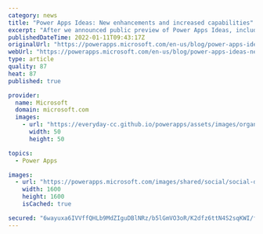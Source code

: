 ```yaml
---
category: news
title: "Power Apps Ideas: New enhancements and increased capabilities"
excerpt: "After we announced public preview of Power Apps Ideas, including writing Power Fx formulas with natural language and generating formulas from examples, we continued tuning the design and improving our AI model to make Ideas work better for you. Today, we’re happy to share some of the latest updates on"
publishedDateTime: 2022-01-11T09:43:17Z
originalUrl: "https://powerapps.microsoft.com/en-us/blog/power-apps-ideas-new-enhancements-and-increased-capabilities/"
webUrl: "https://powerapps.microsoft.com/en-us/blog/power-apps-ideas-new-enhancements-and-increased-capabilities/"
type: article
quality: 87
heat: 87
published: true

provider:
  name: Microsoft
  domain: microsoft.com
  images:
    - url: "https://everyday-cc.github.io/powerapps/assets/images/organizations/microsoft.com-50x50.jpg"
      width: 50
      height: 50

topics:
  - Power Apps

images:
  - url: "https://powerapps.microsoft.com/images/shared/social/social-default-image.png"
    width: 1600
    height: 1600
    isCached: true

secured: "6wayuxa6IVVffQHLb9MdZIguDBlNRz/b5lGmVO3oR/K2dfz6ttN4S2sqKWI/fy0yv10Mnu1ed3ZVeqs3r98w45jEVkZecoboVXid0cTC3ZW8MhcDUte8ACCWQvdfsSNHdXFmw+/D17Bm5nRMCLuUfxIH5/hczLawzMDCEaB39XG1TF25LZK6x+p/GCYmJROFwbJQ23E3NRDPUD4zynUm/twn1+/lFi8lvfXhsmsDxXhT0VenLPmo6DoutayLnAkoKMHbE2wIzHqkKodur6FcvkBGzGU/RalfqYSVhDooqTgdB9tYxvMaDYjBXwMDSz1lZxZ7sEzaBoHeEqI7bVezyhSQhddmQZqyKLfscrQ+6zQ=;hI+I3cAWPTDiIdeLSuOZyA=="
---
```


